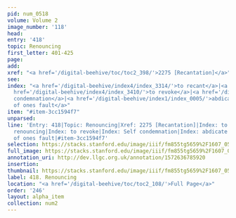 ```yaml
---
pid: num_0518
volume: Volume 2
image_number: '118'
head: 
entry: '418'
topic: Renouncing
first_letter: 401-425
page: 
add: 
xref: "<a href='/digital-beehive/toc/toc2_398/'>2275 [Recantation]</a>"
see: 
index: "<a href='/digital-beehive/index4/index_3314/'>to recant</a>|<a href='/digital-beehive/index4/index_3364/'>renouncing</a>|<a
  href='/digital-beehive/index4/index_3410/'>to revoke</a>|<a href='/digital-beehive/index4/index_3608/'>Self
  condemnation</a>|<a href='/digital-beehive/index1/index_0005/'>abdicate</a>|<a href='/digital-beehive/index1/index_0780/'>condemnation
  of ones fault</a>"
item: "#item-3cc1594f7"
unparsed: 
line: 'Entry: 418|Topic: Renouncing|Xref: 2275 [Recantation]|Index: to recant|Index:
  renouncing|Index: to revoke|Index: Self condemnation|Index: abdicate|Index: condemnation
  of ones fault|#item-3cc1594f7'
selection: https://stacks.stanford.edu/image/iiif/fm855tg5659%2F1607_0585/916,2278,2869,821/full/0/default.jpg
full_image: https://stacks.stanford.edu/image/iiif/fm855tg5659%2F1607_0585/full/full/0/default.jpg
annotation_uri: http://dev.llgc.org.uk/annotation/1572636785920
insertion: 
thumbnail: https://stacks.stanford.edu/image/iiif/fm855tg5659%2F1607_0585/916,2278,600,180/250,/0/default.jpg
label: 418. Renouncing
location: "<a href='/digital-beehive/toc/toc2_108/'>Full Page</a>"
order: '246'
layout: alpha_item
collection: num2
---
```

